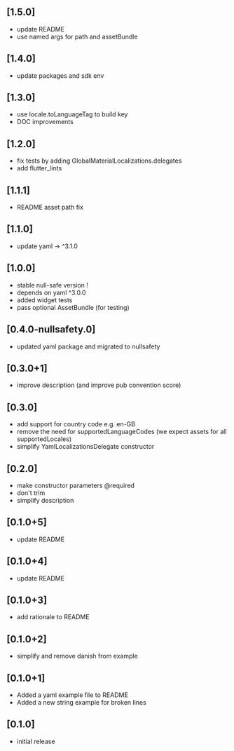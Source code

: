 ## [1.5.0]
- update README
- use named args for path and assetBundle

## [1.4.0]
- update packages and sdk env

## [1.3.0]
- use locale.toLanguageTag to build key
- DOC improvements

## [1.2.0]
- fix tests by adding GlobalMaterialLocalizations.delegates
- add flutter_lints

## [1.1.1]
- README asset path fix

## [1.1.0]
- update yaml -> ^3.1.0

## [1.0.0]
- stable null-safe version !
- depends on yaml ^3.0.0
- added widget tests
- pass optional AssetBundle (for testing)

## [0.4.0-nullsafety.0]
- updated yaml package and migrated to nullsafety

## [0.3.0+1]
- improve description (and improve pub convention score)

## [0.3.0]
- add support for country code e.g. en-GB
- remove the need for supportedLanguageCodes (we expect assets for all supportedLocales)
- simplify YamlLocalizationsDelegate constructor

## [0.2.0]
- make constructor parameters @required
- don't trim
- simplify description

## [0.1.0+5]
- update README

## [0.1.0+4]
- update README

## [0.1.0+3]
- add rationale to README

## [0.1.0+2]
- simplify and remove danish from example

## [0.1.0+1]
- Added a yaml example file to README
- Added a new string example for broken lines

## [0.1.0]
- initial release
